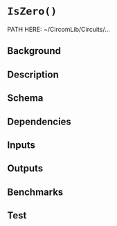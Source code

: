 # `IsZero()` 

PATH HERE: ~/CircomLib/Circuits/... 

## Background

## Description

## Schema

## Dependencies

## Inputs

## Outputs

## Benchmarks 

## Test